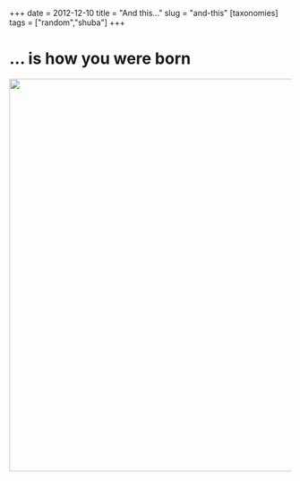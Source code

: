 +++
date = 2012-12-10
title = "And this..."
slug = "and-this"
[taxonomies]
tags = ["random","shuba"]
+++

# ... is how you were born

<img src="../images/rabbid_birth.jpg" width=700> 
